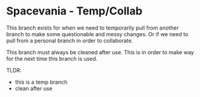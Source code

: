 # Spacevania - Temp/Collab
This branch exists for when we need to temporarily pull from another branch to make some questionable and messy changes. Or if we need to pull from a personal branch in order to collaborate.

This branch must always be cleaned after use. This is in order to make way for the next time this branch is used. 

TLDR:
* this is a temp branch
* clean after use
